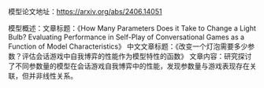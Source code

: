 模型论文地址：https://arxiv.org/abs/2406.14051

模型概述：文章标题：《How Many Parameters Does it Take to Change a Light Bulb? Evaluating Performance in Self-Play of Conversational Games as a Function of Model Characteristics》
中文文章标题：《改变一个灯泡需要多少参数？评估会话游戏中自我博弈的性能作为模型特性的函数》
文章内容：研究探讨了不同参数量的模型在会话游戏自我博弈中的性能，发现参数量与游戏表现存在关联，但并非线性关系。
